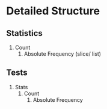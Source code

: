 # Detailed Structure

## Statistics

1. Count
    1. Absolute Frequency (slice/ list)
    



## Tests

1. Stats
    1. Count
        1. Absolute Frequency